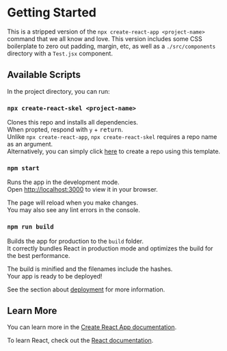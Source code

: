 # Getting Started

This is a stripped version of the `npx create-react-app <project-name>` command that we all know and love. This version includes some CSS boilerplate to zero out padding, margin, etc, as well as a `./src/components` directory with a `Test.jsx` component.

## Available Scripts

In the project directory, you can run:

### `npx create-react-skel <project-name>`

Clones this repo and installs all dependencies. \
When propted, respond with `y` + <kbd>return</kbd>. \
Unlike `npx create-react-app`, `npx create-react-skel` requires a repo name as an argument. \
Alternatively, you can simply click [here](https://github.com/austin-rt/create-react-skeleton/generate) to create a repo using this template.

### `npm start`

Runs the app in the development mode.\
Open [http://localhost:3000](http://localhost:3000) to view it in your browser.

The page will reload when you make changes.\
You may also see any lint errors in the console.

### `npm run build`

Builds the app for production to the `build` folder.\
It correctly bundles React in production mode and optimizes the build for the best performance.

The build is minified and the filenames include the hashes.\
Your app is ready to be deployed!

See the section about [deployment](https://facebook.github.io/create-react-app/docs/deployment) for more information.

## Learn More

You can learn more in the [Create React App documentation](https://facebook.github.io/create-react-app/docs/getting-started).

To learn React, check out the [React documentation](https://reactjs.org/).
